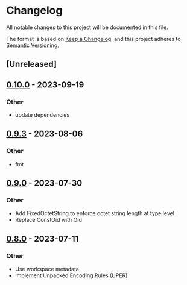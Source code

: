 # Changelog
All notable changes to this project will be documented in this file.

The format is based on [Keep a Changelog](https://keepachangelog.com/en/1.0.0/),
and this project adheres to [Semantic Versioning](https://semver.org/spec/v2.0.0.html).

## [Unreleased]

## [0.10.0](https://github.com/XAMPPRocky/rasn/compare/rasn-smi-v0.9.5...rasn-smi-v0.10.0) - 2023-09-19

### Other
- update dependencies

## [0.9.3](https://github.com/XAMPPRocky/rasn/compare/rasn-smi-v0.9.2...rasn-smi-v0.9.3) - 2023-08-06

### Other
- fmt

## [0.9.0](https://github.com/XAMPPRocky/rasn/compare/rasn-smi-v0.8.2...rasn-smi-v0.9.0) - 2023-07-30

### Other
- Add FixedOctetString to enforce octet string length at type level
- Replace ConstOid with Oid

## [0.8.0](https://github.com/XAMPPRocky/rasn/compare/rasn-smi-v0.7.0...rasn-smi-v0.8.0) - 2023-07-11

### Other
- Use workspace metadata
- Implement Unpacked Encoding Rules (UPER)
